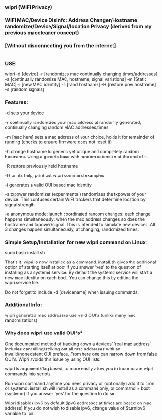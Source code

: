 ### wipri (WiFi Privacy)
### WIFi MAC/Device Disinfo: Address Changer/Hostname randomizer/Device/Signal/location Privacy (derived from my previous maccleaner concept)
### [Without disconnecting you from the internet]
#

### USE:
wipri -d [device] -r [randomizes mac continually changing times/addresses] -a [continually randomize MAC, hostname, signal variations] -m [Static MAC] -i [new MAC identity] -h [rand hostname] -H [restore prev hostname] -s [random signals]

### Features:
-d sets your device 

-r continually randomizes your mac address at randomly generated, continually changing random MAC addresses/times

-m [mac here] sets a mac address of your choice, holds it for remainder of running (checks to ensure firmware does not reset it)

-h change hostname to generic yet unique and completely random hostname. Using a generic base with random extension at the end of it.

-R restore previously held hostname

-H prints help; print out wipri command examples

-i generates a valid OUI based mac identity 

-s txpower randomizer (experimental) randomizes the txpower of your device. This confuses certain WiFI trackers that determine location by signal strength

-a anonymous mode: launch coordinated random changes: each change happens simultaneously: when the mac address changes so does the hostname and txpower/signal. This is intended to simulate new devices. All 3 changes happen simultaneously, at changing, randomized times.

### Simple Setup/Installation for new wipri command on Linux:
sudo bash install.sh
 
That's it. wipri is now installed as a command. install.sh gives the additional option of starting itself at boot
if you answer 'yes' to the question of installing as a systemd service. By default the systemd service will start
a new mac identity on each boot. You can change this by editing the wipri.service file.

Do not forget to include -d [devicename] when issuing commands.

### Additional Info: 

wipri generated mac addresses use valid OUI's (unlike many mac randomizations)
### Why does wipri use valid OUI's? 
One documented method of tracking down a devices' 'real mac address' includes
cancelling/striking out all mac addresses with an invalid/nonexistent OUI preface.
From here one can narrow down from false OUI's. Wipri avoids this issue by using OUI lists.

wipri is argument/flag based, to more easily allow you to incorporate wipri commands into scripts.

Run wipri command anytime you need privacy or (optionally) add it to cron or systemd. 
install.sh will install as a command only, or command + boot (systemd) if you answer 'yes' for the question to do so 

Wipri disables ipv6 by default (ipv6 addresses at times are based on mac address)
If you do not wish to disable ipv6, change value of $turnipv6 variable to 'on'.

